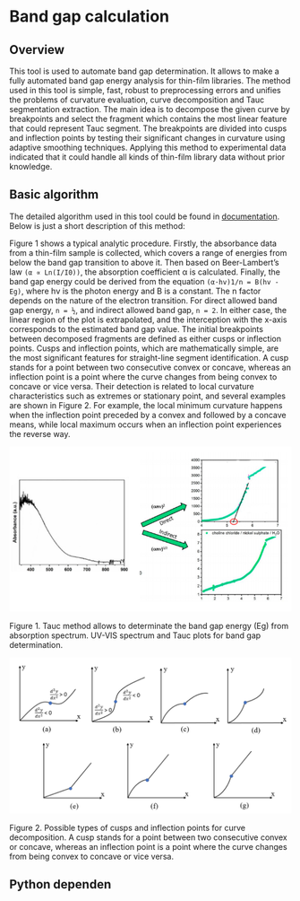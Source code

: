 # Band gap calculation
## Overview
This tool is used to automate band gap determination. It allows to make a fully automated band gap energy analysis
for thin-film libraries. The method used in this tool is simple, fast, robust to preprocessing errors and unifies the problems of curvature evaluation, curve decomposition and Tauc segmentation extraction. The main idea is to decompose the given curve by breakpoints and select the fragment 
which contains the most linear feature that could represent Tauc segment. The breakpoints are divided into cusps and inflection points by 
testing their significant changes in curvature using adaptive smoothing techniques. Applying this method to experimental data indicated 
that it could handle all kinds of thin-film library data without prior knowledge.

## Basic algorithm
The detailed algorithm used in this tool could be found in [documentation](/assets/algorithm_bandgap.pdf). Below is just a short description of this method:


Figure 1 shows a typical analytic procedure. Firstly, the absorbance data from a thin-film sample is collected, which covers a range of energies from below the band gap transition to above it. Then based on Beer-Lambert’s law `(α ∝ Ln(I/I0))`, the absorption coefficient α is calculated. Finally, the band gap energy could be derived from the equation `(α·hv)1/n = B(hv - Eg)`, where hν is the photon energy and B is a constant. The n factor depends on the nature of the electron transition. For direct allowed band gap energy, `n = ½`, and indirect allowed band gap, `n = 2`. In either case, the linear region of the plot is extrapolated, and the interception with the x-axis corresponds to the estimated band gap value. The initial breakpoints between decomposed fragments are defined as either cusps or inflection points. Cusps and inflection points, which are mathematically simple, are the most significant features for straight-line segment identification. A cusp stands for a 
point between two consecutive convex or concave, whereas an inflection point is a point where the curve changes from being convex to concave or vice versa. Their detection is related to local curvature characteristics such as extremes or stationary point, and several examples are shown in Figure 2. For example, the local minimum curvature happens when the inflection point preceded by a convex and followed by a concave means, while local maximum occurs when an inflection point experiences the reverse way. 

![1](/assets/overview1.png)

Figure 1. Tauc method allows to determinate the band gap energy (Eg) from absorption spectrum. UV-VIS spectrum and Tauc plots for band gap determination. 



![2](/assets/overview2.png)

Figure 2. Possible types of cusps and inflection points for curve decomposition. A cusp stands for a point between two consecutive convex or concave, whereas an inflection point is a point where the curve changes from being convex to concave or vice versa.

## Python dependen
